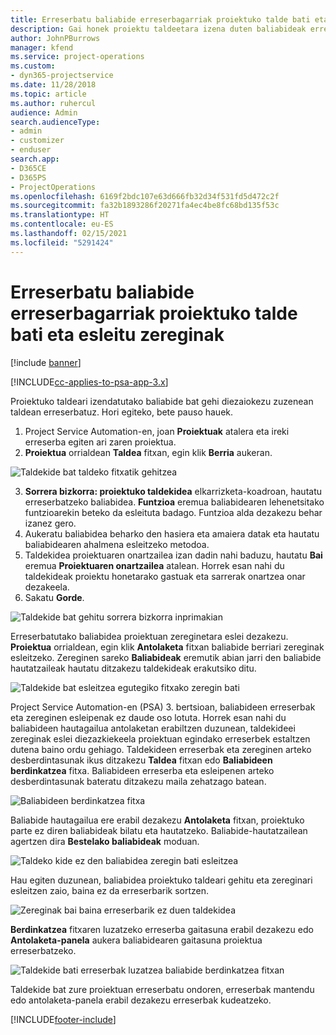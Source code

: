 ```yaml
---
title: Erreserbatu baliabide erreserbagarriak proiektuko talde bati eta esleitu zereginak
description: Gai honek proiektu taldeetara izena duten baliabideak erreserbatzeko eta hauek zereginetara esleitzeko moduari buruzko informazioa eskaintzen du.
author: JohnPBurrows
manager: kfend
ms.service: project-operations
ms.custom:
- dyn365-projectservice
ms.date: 11/28/2018
ms.topic: article
ms.author: ruhercul
audience: Admin
search.audienceType:
- admin
- customizer
- enduser
search.app:
- D365CE
- D365PS
- ProjectOperations
ms.openlocfilehash: 6169f2bdc107e63d666fb32d34f531fd5d472c2f
ms.sourcegitcommit: fa32b1893286f20271fa4ec4be8fc68bd135f53c
ms.translationtype: HT
ms.contentlocale: eu-ES
ms.lasthandoff: 02/15/2021
ms.locfileid: "5291424"
---
```

# <a name="book-named-bookable-resources-to-a-project-team-and-assign-tasks"></a>Erreserbatu baliabide erreserbagarriak proiektuko talde bati eta esleitu zereginak 

[!include [banner](../includes/psa-now-project-operations.md)]

[!INCLUDE[cc-applies-to-psa-app-3.x](../includes/cc-applies-to-psa-app-3x.md)]

Proiektuko taldeari izendatutako baliabide bat gehi diezaiokezu zuzenean taldean erreserbatuz. Hori egiteko, bete pauso hauek.

1. Project Service Automation-en, joan **Proiektuak** atalera eta ireki erreserba egiten ari zaren proiektua.
2. **Proiektua** orrialdean **Taldea** fitxan, egin klik **Berria** aukeran. 

![Taldekide bat taldeko fitxatik gehitzea](media/RM-how-to-1.png)

3. **Sorrera bizkorra: proiektuko taldekidea** elkarrizketa-koadroan, hautatu erreserbatzeko baliabidea. **Funtzioa** eremua baliabidearen lehenetsitako funtzioarekin beteko da esleituta badago. Funtzioa alda dezakezu behar izanez gero. 
4. Aukeratu baliabidea beharko den hasiera eta amaiera datak eta hautatu baliabidearen ahalmena esleitzeko metodoa. 
5. Taldekidea proiektuaren onartzailea izan dadin nahi baduzu, hautatu **Bai** eremua **Proiektuaren onartzailea** atalean. Horrek esan nahi du taldekideak proiektu honetarako gastuak eta sarrerak onartzea onar dezakeela. 
6. Sakatu **Gorde**.

![Taldekide bat gehitu sorrera bizkorra inprimakian](media/RM-how-to-2.png)


Erreserbatutako baliabidea proiektuan zereginetara eslei dezakezu. **Proiektua** orrialdean, egin klik **Antolaketa** fitxan baliabide berriari zereginak esleitzeko. Zereginen sareko **Baliabideak** eremutik abian jarri den baliabide hautatzaileak hautatu ditzakezu taldekideak erakutsiko ditu.

![Taldekide bat esleitzea egutegiko fitxako zeregin bati](media/RM-how-to-3.png)

Project Service Automation-en (PSA) 3. bertsioan, baliabideen erreserbak eta zereginen esleipenak ez daude oso lotuta. Horrek esan nahi du baliabideen hautagailua antolaketan erabiltzen duzunean, taldekideei zereginak eslei diezazkiekeela proiektuan egindako erreserbek estaltzen dutena baino ordu gehiago.
Taldekideen erreserbak eta zereginen arteko desberdintasunak ikus ditzakezu **Taldea** fitxan edo **Baliabideen berdinkatzea** fitxa. Baliabideen erreserba eta esleipenen arteko desberdintasunak bateratu ditzakezu maila zehatzago batean.

![Baliabideen berdinkatzea fitxa](media/RM-how-to-4.png)

Baliabide hautagailua ere erabil dezakezu **Antolaketa** fitxan, proiektuko parte ez diren baliabideak bilatu eta hautatzeko. Baliabide-hautatzailean agertzen dira **Bestelako baliabideak** moduan.

![Taldeko kide ez den baliabidea zeregin bati esleitzea](media/RM-how-to-5.png)

Hau egiten duzunean, baliabidea proiektuko taldeari gehitu eta zereginari esleitzen zaio, baina ez da erreserbarik sortzen.

![Zereginak bai baina erreserbarik ez duen taldekidea](media/RM-how-to-6.png)

**Berdinkatzea** fitxaren luzatzeko erreserba gaitasuna erabil dezakezu edo **Antolaketa-panela** aukera baliabidearen gaitasuna proiektua erreserbatzeko.

![Taldekide bati erreserbak luzatzea baliabide berdinkatzea fitxan](media/RM-how-to-7.png)

Taldekide bat zure proiektuan erreserbatu ondoren, erreserbak mantendu edo antolaketa-panela erabil dezakezu erreserbak kudeatzeko.


[!INCLUDE[footer-include](../includes/footer-banner.md)]